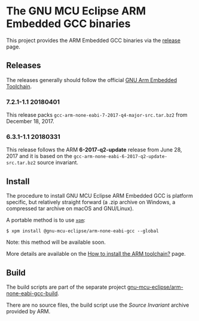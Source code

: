 # The GNU MCU Eclipse ARM Embedded GCC binaries

This project provides the ARM Embedded GCC binaries via the [release](https://github.com/gnu-mcu-eclipse/arm-none-eabi-gcc/releases) page.

## Releases

The releases generally should follow the official [GNU Arm Embedded Toolchain](https://developer.arm.com/open-source/gnu-toolchain/gnu-rm).

### 7.2.1-1.1 20180401

This release packs `gcc-arm-none-eabi-7-2017-q4-major-src.tar.bz2` from December 18, 2017.

### 6.3.1-1.1 20180331

This release follows the ARM **6-2017-q2-update** release from June 28, 2017 and it is based on the `gcc-arm-none-eabi-6-2017-q2-update-src.tar.bz2` source invariant.

## Install

The procedure to install GNU MCU Eclipse ARM Embedded GCC is platform specific, but relatively straight forward (a .zip archive on Windows, a compressed tar archive on macOS and GNU/Linux).

A portable method is to use [`xpm`](https://www.npmjs.com/package/xpm):

```console
$ xpm install @gnu-mcu-eclipse/arm-none-eabi-gcc --global
```

Note: this method will be available soon.

More details are available on the [How to install the ARM toolchain?](https://gnu-mcu-eclipse.github.io/toolchain/arm/install/) page.

## Build

The build scripts are part of the separate project [gnu-mcu-eclipse/arm-none-eabi-gcc-build](https://github.com/gnu-mcu-eclipse/arm-none-eabi-gcc-build).

There are no source files, the build script use the _Source Invariant_ archive provided by ARM.
